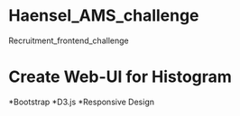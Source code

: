 # Haensel_AMS_challenge
Recruitment_frontend_challenge

# Create Web-UI for Histogram 
*Bootstrap
*D3.js
*Responsive Design

